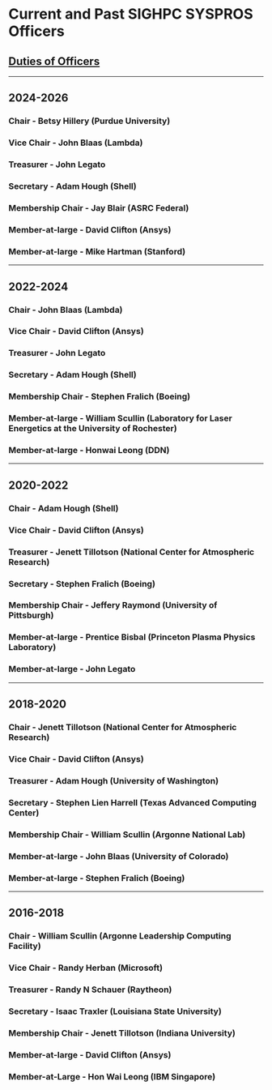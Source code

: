 # Current and Past SIGHPC SYSPROS Officers

## [Duties of Officers](https://github.com/SIGHPC-SYSPROS/OrganizationalDocs/blob/master/SIGHPCSystemsBylaws.md#article-v-duties-of-officers)

----
## 2024-2026

### Chair - Betsy Hillery (Purdue University)
### Vice Chair - John Blaas (Lambda)
### Treasurer - John Legato
### Secretary - Adam Hough (Shell)
### Membership Chair - Jay Blair (ASRC Federal)
### Member-at-large - David Clifton (Ansys)
### Member-at-large - Mike Hartman (Stanford)

----
## 2022-2024

### Chair - John Blaas (Lambda) 
### Vice Chair - David Clifton (Ansys)
### Treasurer - John Legato
### Secretary - Adam Hough (Shell)
### Membership Chair - Stephen Fralich (Boeing)
### Member-at-large - William Scullin (Laboratory for Laser Energetics at the University of Rochester)
### Member-at-large - Honwai Leong (DDN)

----
## 2020-2022

### Chair - Adam Hough (Shell)
### Vice Chair - David Clifton (Ansys)
### Treasurer - Jenett Tillotson (National Center for Atmospheric Research)
### Secretary - Stephen Fralich (Boeing)
### Membership Chair - Jeffery Raymond (University of Pittsburgh)
### Member-at-large - Prentice Bisbal (Princeton Plasma Physics Laboratory)
### Member-at-large - John Legato

----
## 2018-2020

### Chair - Jenett Tillotson (National Center for Atmospheric Research)
### Vice Chair - David Clifton (Ansys)
### Treasurer - Adam Hough (University of Washington)
### Secretary - Stephen Lien Harrell (Texas Advanced Computing Center)
### Membership Chair - William Scullin (Argonne National Lab)
### Member-at-large - John Blaas (University of Colorado)
### Member-at-large - Stephen Fralich (Boeing)

----
## 2016-2018

### Chair - William Scullin (Argonne Leadership Computing Facility)
### Vice Chair -  Randy Herban (Microsoft)
### Treasurer - Randy N Schauer (Raytheon)
### Secretary - Isaac Traxler (Louisiana State University)
### Membership Chair - Jenett Tillotson (Indiana University)
### Member-at-large - David Clifton (Ansys)
### Member-at-Large - Hon Wai Leong (IBM Singapore)
